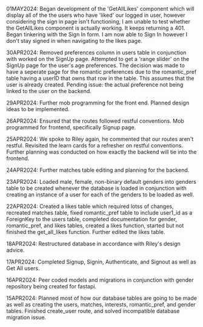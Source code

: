 01MAY2024:
Began development of the 'GetAllLikes' component which will display all of the the users who have 'liked' our logged in user, however considering the sign in page isn't functioning, I am unable to test whether the GetAllLikes component is actually working. It keeps returning a 401. Began tinkering with the Sign In form. I am now able to Sign In however I don't stay signed in when navigating to the likes page.


30APR2024:
Removed preferences column in users table in conjunction with worked on the SignUp page. Attempted to get a 'range slider' on the SignUp page for the user's age preferences. The decision was made to have a seperate page for the romantic preferences due to the romantic_pref table having a userID that owns that row in the table. This assumes that the user is already created. Pending issue: the actual preference not being linked to the user on the backend.

29APR2024:
Further mob programming for the front end. Planned design ideas to be implemented. 


26APR2024:
Ensured that the routes followed restful conventions. Mob programmed for frontend, specifically Signup page.

25APR2024:
We spoke to Riley again, he commented that our routes aren't restful. Revisited the learn cards for a refresher on restful conventions. Further planning was conducted on how exactly the backend will tie into the frontend.

24APR2024:
Further matches table editing and planning for the backend.


23APR2024:
Loaded male, female, non-binary default genders into genders table to be created whenever the database is loaded in conjunction with creating an instance of a user for each of the genders to be loaded as well.

22APR2024:
Created a likes table which required lotss of changes, recreated matches table, fixed romantic_pref table to include user1_id as a ForeignKey to the users table, completed documentation for gender, romantic_pref, and likes tables, created a likes function, started but not finished the get_all_likes function. Further edited the likes table.


18APR2024:
Restructured database in accordance with Riley's design advice.

17APR2024:
Completed Signup, Signin, Authenticate, and Signout as well as Get All users.

16APR2024:
Peer coded models and migrations in conjunction with gender repository being created for fastapi.

15APR2024:
Planned most of how our database tables are going to be made as well as creating the users, matches, interests, romantic_pref, and gender tables. Finished create_user route, and solved incompatible database migration issue.
